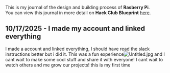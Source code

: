 <!--
  ===================    !!READ THIS NOTICE!!   ====================
  DO NOT edit this file manually. Your changes WILL BE OVERWRITTEN!
  This journal is auto generated and updated by Hack Club Blueprint.
  To edit this file, please edit your journal entries on Blueprint.
  ==================================================================
-->

This is my journal of the design and building process of **Rasberry Pi**.  
You can view this journal in more detail on **Hack Club Blueprint** [here](https://blueprint.hackclub.com/projects/619).


## 10/17/2025 - I made my account and linked everything  

I made a account and linked everything, I should have read the slack instructions better but i did it. This was a fun experience![Untitled.jpg](https://blueprint.hackclub.com/user-attachments/blobs/proxy/eyJfcmFpbHMiOnsiZGF0YSI6Mjc4MywicHVyIjoiYmxvYl9pZCJ9fQ==--133c69275aa7abde65f982e49b032a5a0d653822/Untitled.jpg)
 and I cant wait to make some cool stuff and share it with everyone! I cant wait to watch others and me grow our projects! this is my first time  

